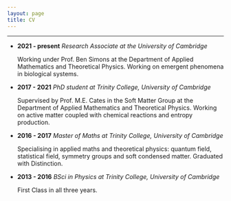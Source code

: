 ```yaml
---
layout: page
title: CV
---
```


---


- **2021 - present** 
_Research Associate at the University of Cambridge_ 

	Working under Prof. Ben Simons at the Department of Applied Mathematics and Theoretical Physics. Working on emergent phenomena in biological systems. 

- **2017 - 2021** 
_PhD student at Trinity College, University of Cambridge_

	Supervised by Prof. M.E. Cates in the Soft Matter Group at the Department of Applied Mathematics and Theoretical Physics. Working on active matter coupled with chemical reactions and entropy production. 

- **2016 - 2017** 
_Master of Maths at Trinity College, University of Cambridge_
	
	Specialising in applied maths and theoretical physics: quantum field, statistical field, symmetry groups and soft condensed matter.
	Graduated with Distinction.

- **2013 - 2016** 
_BSci in Physics at Trinity College, University of Cambridge_
	
	First Class in all three years.


